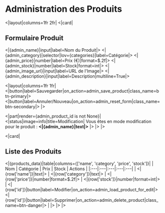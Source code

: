 # Administration des Produits

<|layout|columns=1fr 2fr|
<|card|
## Formulaire Produit

<|{admin_name}|input|label=Nom du Produit|>
<|{admin_category}|selector|lov={categories}|label=Catégorie|>
<|{admin_price}|number|label=Prix (€)|format=$.2f|>
<|{admin_stock}|number|label=Stock|format=int|>
<|{admin_image_url}|input|label=URL de l'Image|>
<|{admin_description}|input|label=Description|multiline=True|>

<|layout|columns=1fr 1fr|
<|button|label=Sauvegarder|on_action=admin_save_product|class_name=btn-primary|>
<|button|label=Annuler/Nouveau|on_action=admin_reset_form|class_name=btn-secondary|>
|>

<|part|render={admin_product_id is not None}|
<|status|image=info|title=Modification|
Vous êtes en mode modification pour le produit : **<|{admin_name}|text|>**
|>
|>
|>

<|card|
## Liste des Produits

<|{products_data}|table|columns={['name', 'category', 'price', 'stock']}|
| Nom | Catégorie | Prix | Stock | Actions |
|:---|:---|:---|:---|:---|
| <|{row['name']}|text|> | <|{row['category']}|text|> | <|{row['price']}|number|format=$.2f|> | <|{row['stock']}|number|format=int|> | <|{row['id']}|button|label=Modifier|on_action=admin_load_product_for_edit|> <|{row['id']}|button|label=Supprimer|on_action=admin_delete_product|class_name=btn-danger|> |
|>
|>
|>
